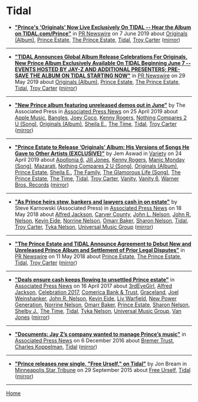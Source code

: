 # Tidal

 - [**"Prince's 'Originals' Now Live Exclusively On TIDAL -- Hear the Album on TIDAL.com/Prince"**](https://www.prnewswire.com/news-releases/princes-originals-now-live-exclusively-on-tidal-300863756.html) in [PR Newswire](https://www.prnewswire.com/) on 7 June 2019 about [Originals (Album)](../../topics/album/originals/index.md), [Prince Estate](../../topics/prince-estate/index.md), [The Prince Estate](../../topics/the-prince-estate/index.md), [Tidal](../../topics/tidal/index.md), [Troy Carter](../../topics/troy-carter/index.md) ([mirror](https://web.archive.org/web/*/https://www.prnewswire.com/news-releases/princes-originals-now-live-exclusively-on-tidal-300863756.html))

----

 - [**"TIDAL Announces Global Album Release Celebrations For Originals, New Prince Album Exclusively Available On TIDAL Beginning June 7 -- EVENTS HOSTED BY JAY-Z AND ADDITIONAL PRESENTERS; PRE-SAVE THE ALBUM ON TIDAL STARTING NOW"**](https://www.prnewswire.com/news-releases/tidal-announces-global-album-release-celebrations-for-originals-new-prince-album-exclusively-available-on-tidal-beginning-june-7-300857155.html) in [PR Newswire](https://www.prnewswire.com/) on 29 May 2019 about [Originals (Album)](../../topics/album/originals/index.md), [Prince Estate](../../topics/prince-estate/index.md), [The Prince Estate](../../topics/the-prince-estate/index.md), [Tidal](../../topics/tidal/index.md), [Troy Carter](../../topics/troy-carter/index.md) ([mirror](https://web.archive.org/web/*/https://www.prnewswire.com/news-releases/tidal-announces-global-album-release-celebrations-for-originals-new-prince-album-exclusively-available-on-tidal-beginning-june-7-300857155.html))

----

 - [**"New Prince album featuring unreleased demos out in June"**](https://www.apnews.com/f60b62d07cd74a92aec4ceb6d9c338f1) by The Associated Press in [Associated Press News](https://www.apnews.com/) on 25 April 2019 about [Apple Music](../../topics/apple-music/index.md), [Bangles](../../topics/bangles/index.md), [Joey Coco](../../topics/joey-coco/index.md), [Kenny Rogers](../../topics/kenny-rogers/index.md), [Nothing Compares 2 U (Song)](../../topics/song/nothing-compares-2-u/index.md), [Originals (Album)](../../topics/album/originals/index.md), [Sheila E.](../../topics/sheila-e/index.md), [The Time](../../topics/the-time/index.md), [Tidal](../../topics/tidal/index.md), [Troy Carter](../../topics/troy-carter/index.md) ([mirror](https://web.archive.org/web/*/https://www.apnews.com/f60b62d07cd74a92aec4ceb6d9c338f1))

----

 - [**"Prince Estate to Release ‘Originals’ Album: His Versions of Songs He Gave to Other Artists (EXCLUSIVE)"**](https://variety.com/2019/music/news/prince-estate-to-release-originals-album-songs-he-gave-to-other-artists-1203197451/) by Jem Aswad in [Variety](https://variety.com/) on 24 April 2019 about [Apollonia 6](../../topics/apollonia-6/index.md), [Jill Jones](../../topics/jill-jones/index.md), [Kenny Rogers](../../topics/kenny-rogers/index.md), [Manic Monday (Song)](../../topics/song/manic-monday/index.md), [Mazarati](../../topics/mazarati/index.md), [Nothing Compares 2 U (Song)](../../topics/song/nothing-compares-2-u/index.md), [Originals (Album)](../../topics/album/originals/index.md), [Prince Estate](../../topics/prince-estate/index.md), [Sheila E.](../../topics/sheila-e/index.md), [The Family](../../topics/the-family/index.md), [The Glamorous Life (Song)](../../topics/song/the-glamorous-life/index.md), [The Prince Estate](../../topics/the-prince-estate/index.md), [The Time](../../topics/the-time/index.md), [Tidal](../../topics/tidal/index.md), [Troy Carter](../../topics/troy-carter/index.md), [Vanity](../../topics/vanity/index.md), [Vanity 6](../../topics/vanity-6/index.md), [Warner Bros. Records](../../topics/warner-bros-records/index.md) ([mirror](https://web.archive.org/web/*/https://variety.com/2019/music/news/prince-estate-to-release-originals-album-songs-he-gave-to-other-artists-1203197451/))

----

 - [**"As Prince heirs stew, bankers and lawyers cash in on estate"**](https://www.apnews.com/d9847863113d4ff8bd70850dd6a6cd2e) by Steve Karnowski (Associated Press) in [Associated Press News](https://www.apnews.com/) on 18 May 2018 about [Alfred Jackson](../../topics/alfred-jackson/index.md), [Carver County](../../topics/carver-county/index.md), [John L. Nelson](../../topics/john-l-nelson/index.md), [John R. Nelson](../../topics/john-r-nelson/index.md), [Kevin Eide](../../topics/kevin-eide/index.md), [Norrine Nelson](../../topics/norrine-nelson/index.md), [Omarr Baker](../../topics/omarr-baker/index.md), [Sharon Nelson](../../topics/sharon-nelson/index.md), [Tidal](../../topics/tidal/index.md), [Troy Carter](../../topics/troy-carter/index.md), [Tyka Nelson](../../topics/tyka-nelson/index.md), [Universal Music Group](../../topics/universal-music-group/index.md) ([mirror](https://web.archive.org/web/*/https://www.apnews.com/d9847863113d4ff8bd70850dd6a6cd2e))

----

 - [**"The Prince Estate and TIDAL Announce Agreement to Debut New and Unreleased Prince Album and Settlement of Prior Legal Disputes"**](https://www.prnewswire.com/news-releases/the-prince-estate-and-tidal-announce-agreement-to-debut-new-and-unreleased-prince-album-and-settlement-of-prior-legal-disputes-300647106.html) in [PR Newswire](https://www.prnewswire.com/) on 11 May 2018 about [Prince Estate](../../topics/prince-estate/index.md), [The Prince Estate](../../topics/the-prince-estate/index.md), [Tidal](../../topics/tidal/index.md), [Troy Carter](../../topics/troy-carter/index.md) ([mirror](https://web.archive.org/web/*/https://www.prnewswire.com/news-releases/the-prince-estate-and-tidal-announce-agreement-to-debut-new-and-unreleased-prince-album-and-settlement-of-prior-legal-disputes-300647106.html))

----

 - [**"Deals ensure cash keeps flowing to unsettled Prince estate"**](https://www.apnews.com/ea32a54490474eccad7364653ab698f8) in [Associated Press News](https://www.apnews.com/) on 16 April 2017 about [3rdEyeGirl](../../topics/3rdeyegirl/index.md), [Alfred Jackson](../../topics/alfred-jackson/index.md), [Celebration 2017](../../topics/celebration-2017/index.md), [Comerica Bank & Trust](../../topics/comerica-bank-trust/index.md), [Graceland](../../topics/graceland/index.md), [Joel Weinshanker](../../topics/joel-weinshanker/index.md), [John R. Nelson](../../topics/john-r-nelson/index.md), [Kevin Eide](../../topics/kevin-eide/index.md), [Liv Warfield](../../topics/liv-warfield/index.md), [New Power Generation](../../topics/new-power-generation/index.md), [Norrine Nelson](../../topics/norrine-nelson/index.md), [Omarr Baker](../../topics/omarr-baker/index.md), [Prince Estate](../../topics/prince-estate/index.md), [Sharon Nelson](../../topics/sharon-nelson/index.md), [Shelby J.](../../topics/shelby-j/index.md), [The Time](../../topics/the-time/index.md), [Tidal](../../topics/tidal/index.md), [Tyka Nelson](../../topics/tyka-nelson/index.md), [Universal Music Group](../../topics/universal-music-group/index.md), [Van Jones](../../topics/van-jones/index.md) ([mirror](https://web.archive.org/web/*/https://www.apnews.com/ea32a54490474eccad7364653ab698f8))

----

 - [**"Documents: Jay Z’s company wanted to manage Prince’s music"**](https://www.apnews.com/20b81c0084f9422c9022841d87c0c4d8) in [Associated Press News](https://www.apnews.com/) on 6 December 2016 about [Bremer Trust](../../topics/bremer-trust/index.md), [Charles Koppelman](../../topics/charles-koppelman/index.md), [Tidal](../../topics/tidal/index.md) ([mirror](https://web.archive.org/web/*/https://www.apnews.com/20b81c0084f9422c9022841d87c0c4d8))

----

 - [**"Prince releases new single, "Free Urself," on Tidal"**](http://www.startribune.com/prince-releases-new-single-free-urself-on-tidal/329887771/) by Jon Bream in [Minneapolis Star Tribune](http://www.startribune.com/) on 29 September 2015 about [Free Urself](../../topics/free-urself/index.md), [Tidal](../../topics/tidal/index.md) ([mirror](https://web.archive.org/web/*/http://www.startribune.com/prince-releases-new-single-free-urself-on-tidal/329887771/))

----

[Home](../)
